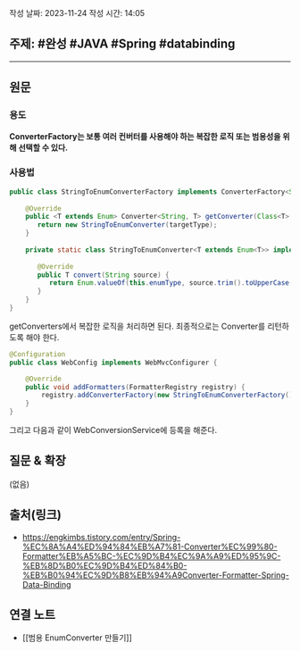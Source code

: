 작성 날짜: 2023-11-24
작성 시간: 14:05

## 주제: #완성  #JAVA #Spring #databinding

----
## 원문

### 용도

**ConverterFactory는 보통 여러 컨버터를 사용해야 하는 복잡한 로직 또는 범용성을 위해 선택할 수 있다.**

### 사용법

```java
public class StringToEnumConverterFactory implements ConverterFactory<String, Enum> {  
  
    @Override  
    public <T extends Enum> Converter<String, T> getConverter(Class<T> targetType) {  
       return new StringToEnumConverter(targetType);  
    }  
  
    private static class StringToEnumConverter<T extends Enum<T>> implements Converter<String, T> {  
  
       @Override  
       public T convert(String source) {  
          return Enum.valueOf(this.enumType, source.trim().toUpperCase());  
       }  
    }  
}
```

getConverters에서 복잡한 로직을 처리하면 된다. 최종적으로는 Converter를 리턴하도록 해야 한다.

```java
@Configuration
public class WebConfig implements WebMvcConfigurer {

	@Override
	public void addFormatters(FormatterRegistry registry) {
		registry.addConverterFactory(new StringToEnumConverterFactory());
	}
}
```

그리고 다음과 같이 WebConversionService에 등록을 해준다.
## 질문 & 확장

(없음)

## 출처(링크)
- https://engkimbs.tistory.com/entry/Spring-%EC%8A%A4%ED%94%84%EB%A7%81-Converter%EC%99%80-Formatter%EB%A5%BC-%EC%9D%B4%EC%9A%A9%ED%95%9C-%EB%8D%B0%EC%9D%B4%ED%84%B0-%EB%B0%94%EC%9D%B8%EB%94%A9Converter-Formatter-Spring-Data-Binding

## 연결 노트
- [[범용 EnumConverter 만들기]]




